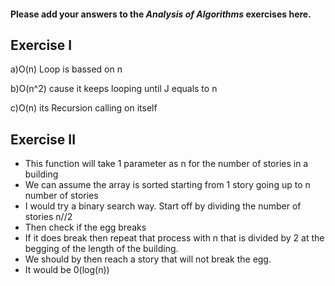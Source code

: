 #### Please add your answers to the **_Analysis of Algorithms_** exercises here.

## Exercise I

a)O(n) Loop is bassed on n

b)O(n^2) cause it keeps looping until J equals to n

c)O(n) its Recursion calling on itself

## Exercise II

- This function will take 1 parameter as n for the number of stories in a building
- We can assume the array is sorted starting from 1 story going up to n number of stories
- I would try a binary search way. Start off by dividing the number of stories n//2
- Then check if the egg breaks
- If it does break then repeat that process with n that is divided by 2 at the begging of the length of the building.
- We should by then reach a story that will not break the egg.
- It would be 0(log(n))
